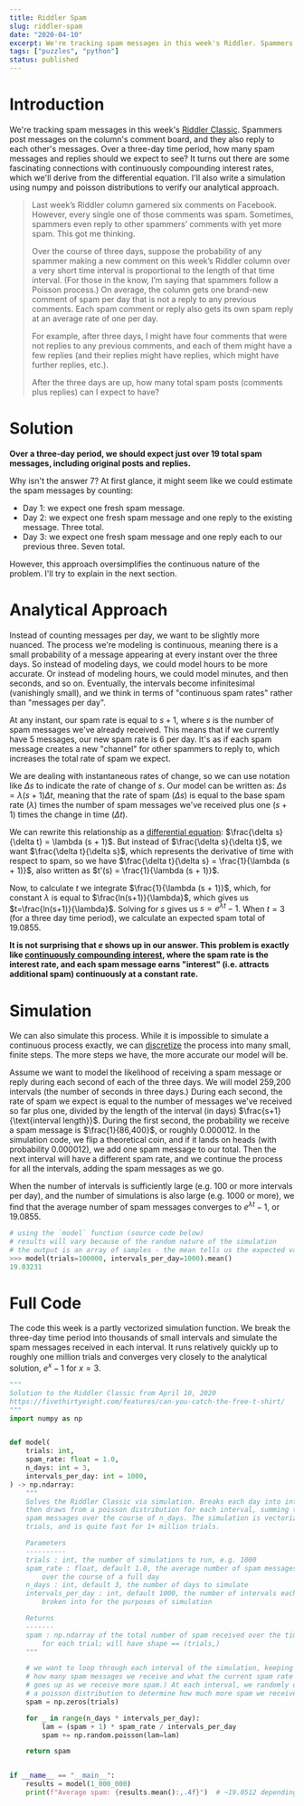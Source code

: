 ```yaml
---
title: Riddler Spam
slug: riddler-spam
date: "2020-04-10"
excerpt: We're tracking spam messages in this week's Riddler. Spammers post messages on the column's comment board, and they also reply to each other's messages. Over a three-day time period, how many spam messages and replies should we expect to see? It turns out there are some fascinating connections with continuously compounding interest rates, which we'll derive from the differential equation. I'll also write a simulation using numpy and poisson distributions to verify our analytical approach.
tags: ["puzzles", "python"]
status: published
---
```


# Introduction

We're tracking spam messages in this week's <a href="https://fivethirtyeight.com/features/can-you-catch-the-free-t-shirt/">Riddler Classic</a>. Spammers post messages on the column's comment board, and they also reply to each other's messages. Over a three-day time period, how many spam messages and replies should we expect to see? It turns out there are some fascinating connections with continuously compounding interest rates, which we'll derive from the differential equation. I'll also write a simulation using numpy and poisson distributions to verify our analytical approach.

<blockquote>
Last week’s Riddler column garnered six comments on Facebook. However, every single one of those comments was spam. Sometimes, spammers even reply to other spammers’ comments with yet more spam. This got me thinking.

Over the course of three days, suppose the probability of any spammer making a new comment on this week’s Riddler column over a very short time interval is proportional to the length of that time interval. (For those in the know, I’m saying that spammers follow a Poisson process.) On average, the column gets one brand-new comment of spam per day that is not a reply to any previous comments. Each spam comment or reply also gets its own spam reply at an average rate of one per day.

For example, after three days, I might have four comments that were not replies to any previous comments, and each of them might have a few replies (and their replies might have replies, which might have further replies, etc.).

After the three days are up, how many total spam posts (comments plus replies) can I expect to have?

</blockquote>

# Solution

**Over a three-day period, we should expect just over 19 total spam messages, including original posts and replies.**

Why isn't the answer 7? At first glance, it might seem like we could estimate the spam messages by counting:

- Day 1: we expect one fresh spam message.
- Day 2: we expect one fresh spam message and one reply to the existing message. Three total.
- Day 3: we expect one fresh spam message and one reply each to our previous three. Seven total.

However, this approach oversimplifies the continuous nature of the problem. I'll try to explain in the next section.

# Analytical Approach

Instead of counting messages per day, we want to be slightly more nuanced. The process we're modeling is continuous, meaning there is a small probability of a message appearing at every instant over the three days. So instead of modeling days, we could model hours to be more accurate. Or instead of modeling hours, we could model minutes, and then seconds, and so on. Eventually, the intervals become infinitesimal (vanishingly small), and we think in terms of "continuous spam rates" rather than "messages per day".

At any instant, our spam rate is equal to $s+1$, where $s$ is the number of spam messages we've already received. This means that if we currently have 5 messages, our new spam rate is 6 per day. It's as if each spam message creates a new "channel" for other spammers to reply to, which increases the total rate of spam we expect.

We are dealing with instantaneous rates of change, so we can use notation like $\Delta s$ to indicate the rate of change of $s$. Our model can be written as: $\Delta s = \lambda(s+1)\Delta t$, meaning that the rate of spam ($\Delta s$) is equal to the base spam rate ($\lambda$) times the number of spam messages we've received plus one ($s + 1$) times the change in time ($\Delta t$).

We can rewrite this relationship as a <a href="https://en.wikipedia.org/wiki/Differential_equation">differential equation</a>: $\frac{\delta s}{\delta t} = \lambda (s + 1)$. But instead of $\frac{\delta s}{\delta t}$, we want $\frac{\delta t}{\delta s}$, which represents the derivative of time with respect to spam, so we have $\frac{\delta t}{\delta s} = \frac{1}{\lambda (s + 1)}$, also written as $t'(s) = \frac{1}{\lambda (s + 1)}$.

Now, to calculate $t$ we integrate $\frac{1}{\lambda (s + 1)}$, which, for constant $\lambda$ is equal to $\frac{ln(s+1)}{\lambda}$, which gives us $t=\frac{ln(s+1)}{\lambda}$. Solving for $s$ gives us $s=e^{\lambda t} - 1$. When $t=3$ (for a three day time period), we calculate an expected spam total of 19.0855.

**It is not surprising that $e$ shows up in our answer. This problem is exactly like <a href="https://en.wikipedia.org/wiki/Compound_interest#Continuous_compounding">continuously compounding interest</a>, where the spam rate is the interest rate, and each spam message earns "interest" (i.e. attracts additional spam) continuously at a constant rate.**

# Simulation

We can also simulate this process. While it is impossible to simulate a continuous process exactly, we can <a href="https://en.wikipedia.org/wiki/Discretization">discretize</a> the process into many small, finite steps. The more steps we have, the more accurate our model will be.

Assume we want to model the likelihood of receiving a spam message or reply during each second of each of the three days. We will model 259,200 intervals (the number of seconds in three days.) During each second, the rate of spam we expect is equal to the number of messages we've received so far plus one, divided by the length of the interval (in days) $\frac{s+1}{\text{interval length}}$. During the first second, the probability we receive a spam message is $\frac{1}{86,400}$, or roughly 0.000012. In the simulation code, we flip a theoretical coin, and if it lands on heads (with probability 0.000012), we add one spam message to our total. Then the next interval will have a different spam rate, and we continue the process for all the intervals, adding the spam messages as we go.

When the number of intervals is sufficiently large (e.g. 100 or more intervals per day), and the number of simulations is also large (e.g. 1000 or more), we find that the average number of spam messages converges to $e^{\lambda t} - 1$, or 19.0855.

```python
# using the `model` function (source code below)
# results will vary because of the random nature of the simulation
# the output is an array of samples - the mean tells us the expected value
>>> model(trials=100000, intervals_per_day=1000).mean()
19.03231
```

# Full Code

The code this week is a partly vectorized simulation function. We break the three-day time period into thousands of small intervals and simulate the spam messages received in each interval. It runs relatively quickly up to roughly one million trials and converges very closely to the analytical solution, $e^x-1$ for $x=3$.

```python
"""
Solution to the Riddler Classic from April 10, 2020
https://fivethirtyeight.com/features/can-you-catch-the-free-t-shirt/
"""
import numpy as np


def model(
    trials: int,
    spam_rate: float = 1.0,
    n_days: int = 3,
    intervals_per_day: int = 1000,
) -> np.ndarray:
    """
    Solves the Riddler Classic via simulation. Breaks each day into intervals,
    then draws from a poisson distribution for each interval, summing the total
    spam messages over the course of n_days. The simulation is vectorized across
    trials, and is quite fast for 1+ million trials.

    Parameters
    ----------
    trials : int, the number of simulations to run, e.g. 1000
    spam_rate : float, default 1.0, the average number of spam messages received
        over the course of a full day
    n_days : int, default 3, the number of days to simulate
    intervals_per_day : int, default 1000, the number of intervals each day is
        broken into for the purposes of simulation

    Returns
    -------
    spam : np.ndarray of the total number of spam received over the time period
        for each trial; will have shape == (trials,)
    """

    # we want to loop through each interval of the simulation, keeping track of
    # how many spam messages we receive and what the current spam rate is (which
    # goes up as we receive more spam.) At each interval, we randomly draw from
    # a poisson distribution to determine how much more spam we receive.
    spam = np.zeros(trials)

    for _ in range(n_days * intervals_per_day):
        lam = (spam + 1) * spam_rate / intervals_per_day
        spam += np.random.poisson(lam=lam)

    return spam


if __name__ == "__main__":
    results = model(1_000_000)
    print(f"Average spam: {results.mean():,.4f}")  # ~19.0512 depending on seed
```
